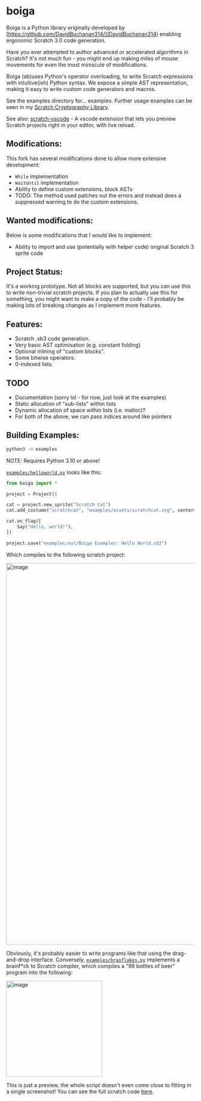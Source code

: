 # boiga

Boiga is a Python library originally developed by [https://github.com/DavidBuchanan314/](DavidBuchanan314) enabling ergonomic Scratch 3.0 code generation.

Have you ever attempted to author advanced or accelerated algorithms in Scratch? It's not much fun - you might end up making miles of mouse movements for even the most miniscule of modifications.

Boiga (ab)uses Python's operator overloading, to write Scratch expressions with intuitive(ish) Python syntax. We expose a simple AST representation, making it easy to write custom code generators and macros.

See the examples directory for... examples. Further usage examples can be seen in my [Scratch Cryptography Library](https://github.com/DavidBuchanan314/scratch-cryptography-library).

See also: [scratch-vscode](https://github.com/DavidBuchanan314/scratch-vscode) - A vscode extension that lets you preview Scratch projects right in your editor, with live reload.

## Modifications:

This fork has several modifications done to allow more extensive development:
 - `While` implementation
 - `WaitUntil` implementation
 - Ability to define custom extensions, block ASTs
  - TODO: The method used patches out the errors and instead does a suppressed warning to do the custom extensions.

## Wanted modifications:

Below is some modifications that I would like to implement:
 - Ability to import and use (potentially with helper code) original Scratch 3 sprite code

## Project Status:

It's a working prototype. Not all blocks are supported, but you can use this to write non-trivial scratch projects.
If you plan to actually use this for something, you might want to make a copy of the code - I'll probably be making lots of breaking changes as I implement more features.

## Features:
- Scratch .sb3 code generation.
- Very basic AST optimisation (e.g. constant folding)
- Optional inlining of "custom blocks".
- Some bitwise operators.
- 0-indexed lists.

## TODO
- Documentation (sorry lol - for now, just look at the examples)
- Static allocation of "sub-lists" within lists
- Dynamic allocation of space within lists (i.e. malloc)?
- For both of the above, we can pass indices around like pointers

## Building Examples:

```sh
python3 -m examples
```

NOTE: Requires Python 3.10 or above!

[`examples/helloworld.py`](https://github.com/DavidBuchanan314/boiga/blob/main/examples/helloworld.py) looks like this:

```python
from boiga import *

project = Project()

cat = project.new_sprite("Scratch Cat")
cat.add_costume("scratchcat", "examples/assets/scratchcat.svg", center=(48, 50))

cat.on_flag([
	Say("Hello, world!"),
])

project.save("examples/out/Boiga Examples: Hello World.sb3")
```

Which compiles to the following scratch project:

<img width="1019" alt="image" src="https://user-images.githubusercontent.com/13520633/174166081-4aa1f495-ac20-411d-aa53-0546c55339bd.png">

Obviously, it's probably easier to write programs like that using the drag-and-drop interface. Conversely, [`examples/branflakes.py`](https://github.com/DavidBuchanan314/boiga/blob/main/examples/branflakes.py) implements a brainf\*ck to Scratch compiler, which compiles a "99 bottles of beer" program into the following:

<img width="256" alt="image" src="https://user-images.githubusercontent.com/13520633/174167667-56332085-44df-4768-a718-bfa00ab798ce.png">

This is just a preview, the whole script doesn't even come close to fitting in a single screenshot! You can see the full scratch code [here](https://scratch.mit.edu/projects/677776603/).
